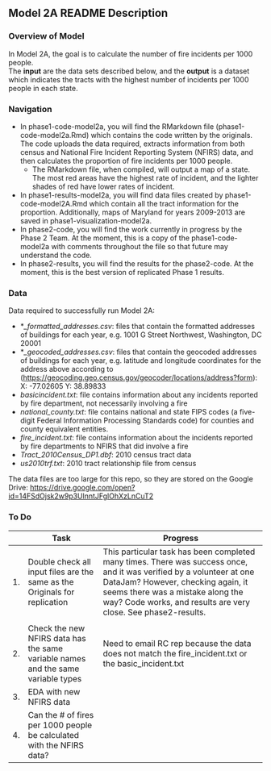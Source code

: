
## Model 2A README Description ##

### Overview of Model ###
In Model 2A, the goal is to calculate the number of fire incidents per 1000 people.  
The **input** are the data sets described below, and the **output** is a dataset which indicates the tracts with the highest number of incidents per 1000 people in each state.

### Navigation ###

- In phase1-code-model2a, you will find the RMarkdown file (phase1-code-model2a.Rmd) which contains the code written by the originals.  The code uploads the data required, extracts information from both census and National Fire Incident Reporting System (NFIRS) data, and then calculates the proportion of fire incidents per 1000 people.  
    - The RMarkdown file, when compiled, will output a map of a state.  The most red areas have the highest rate of incident, and the lighter shades of red have lower rates of incident.
- In phase1-results-model2a, you will find data files created by phase1-code-model2A.Rmd which contain all the tract information for the proportion.  Additionally, maps of Maryland for years 2009-2013 are saved in phase1-visualization-model2a.
- In phase2-code, you will find the work currently in progress by the Phase 2 Team.  At the moment, this is a copy of the phase1-code-model2a with comments throughout the file so that future may understand the code.  
- In phase2-results, you will find the results for the phase2-code.  At the moment, this is the best version of replicated Phase 1 results.

### Data ###
Data required to successfully run Model 2A:

- **_formatted_addresses.csv*: files that contain the formatted addresses of buildings for each year, e.g. 1001 G Street Northwest, Washington, DC 20001
- **_geocoded_addresses.csv*: files that contain the geocoded addresses of buildings for each year, e.g. latitude and longitude coordinates for the address above according to (https://geocoding.geo.census.gov/geocoder/locations/address?form): X: -77.02605 Y: 38.89833
- *basicincident.txt*: file contains information about any incidents reported by fire department, not necessarily involving a fire
- *national_county.txt*: file contains national and state FIPS codes (a five-digit Federal Information Processing Standards code) for counties and county equivalent entities.  
- *fire_incident.txt*: file contains information about the incidents reported by fire departments to NFIRS that did involve a fire
- *Tract_2010Census_DP1.dbf*: 2010 census tract data 
- *us2010trf.txt*: 2010 tract relationship file from census

The data files are too large for this repo, so they are stored on the Google Drive: https://drive.google.com/open?id=14FSdOjsk2w9p3UlnntJFglOhXzLnCuT2

### To Do ###
       
|    |                                    Task                                    |                 Progress                   |
|----|----------------------------------------------------------------------------|--------------------------------------------|
| 1. | Double check all input files are the same as the Originals for replication | This particular task has been completed many times.  There was success once, and it was verified by a volunteer at one DataJam?  However, checking again, it seems there was a mistake along the way? Code works, and results are very close.  See phase2-results.|
| | | |
| 2. | Check the new NFIRS data has the same variable names and the same variable types | Need to email RC rep because the data does not match the fire_incident.txt or the basic_incident.txt |
| 3. | EDA with new NFIRS data | |
| 4. | Can the # of fires per 1000 people be calculated with the NFIRS data?  | |
